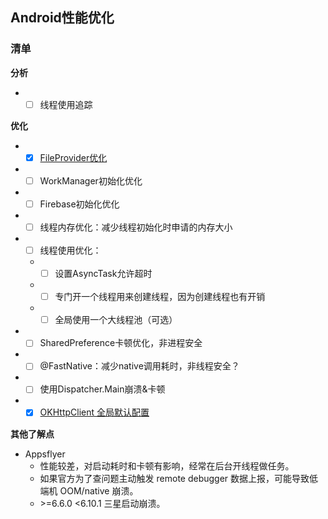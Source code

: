 ## Android性能优化

### 清单

**分析**
* - [ ] 线程使用追踪

**优化**
* - [x] [FileProvider优化](./README_FileProvider.md)
* - [ ] WorkManager初始化优化
* - [ ] Firebase初始化优化
* - [ ] 线程内存优化：减少线程初始化时申请的内存大小
* - [ ] 线程使用优化：
  * - [ ] 设置AsyncTask允许超时
  * - [ ] 专门开一个线程用来创建线程，因为创建线程也有开销
  * - [ ] 全局使用一个大线程池（可选）
* - [ ] SharedPreference卡顿优化，非进程安全
* - [ ] @FastNative：减少native调用耗时，非线程安全？
* - [ ] 使用Dispatcher.Main崩溃&卡顿
* - [x] [OKHttpClient 全局默认配置](./README_Optimize_OKHttp.md)

**其他了解点**

* Appsflyer
  * 性能较差，对启动耗时和卡顿有影响，经常在后台开线程做任务。
  * 如果官方为了查问题主动触发 remote debugger 数据上报，可能导致低端机 OOM/native 崩溃。
  * \>=6.6.0 <6.10.1 三星启动崩溃。
